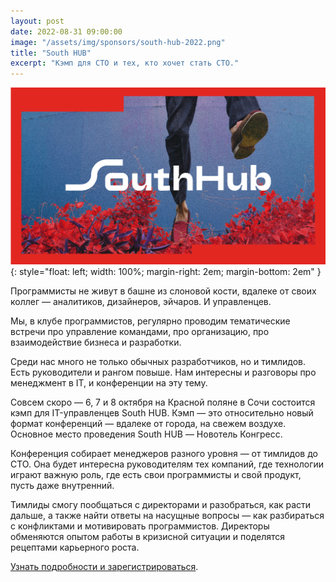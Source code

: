 ```yaml
---
layout: post
date: 2022-08-31 09:00:00
image: "/assets/img/sponsors/south-hub-2022.png"
title: "South HUB"
excerpt: "Кэмп для CTO и тех, кто хочет стать CTO."
---
```


![South HUB 2022](/assets/img/sponsors/south-hub-2022.png){: style="float: left; width: 100%; margin-right: 2em; margin-bottom: 2em" }

Программисты не живут в башне из слоновой кости, вдалеке от своих коллег — аналитиков, дизайнеров, эйчаров. И управленцев.

Мы, в клубе программистов, регулярно проводим тематические встречи про управление командами, про организацию, про взаимодействие бизнеса и разработки.

Среди нас много не только обычных разработчиков, но и тимлидов. Есть руководители и рангом повыше.
Нам интересны и разговоры про менеджмент в IT, и конференции на эту тему.

Совсем скоро — 6, 7 и 8 октября на Красной поляне в Сочи состоится кэмп для IT-управленцев South HUB. Кэмп — это относительно новый формат конференций — вдалеке от города, на свежем воздухе. Основное место проведения South HUB — Новотель Конгресс.

Конференция собирает менеджеров разного уровня — от тимлидов до CTO. Она будет интересна руководителям тех компаний, где технологии играют важную роль, где есть свои программисты и свой продукт, пусть даже внутренний.

Тимлиды смогу пообщаться с директорами и разобраться, как расти дальше, а также найти ответы на насущные вопросы — как разбираться с конфликтами и мотивировать программистов. Директоры обменяются опытом работы в кризисной ситуации и поделятся рецептами карьерного роста.

[Узнать подробности и зарегистрироваться](https://southhub.ru).

